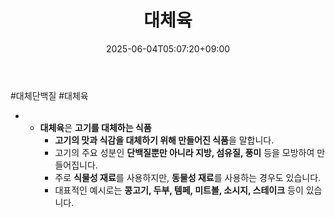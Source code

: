 ﻿---
title: "대체육"
date: 2025-06-04T05:07:20+09:00
lastmod: 2025-06-04T05:07:20+09:00
type: docs
sidebar:
  open: true
weight: 4
---
<div style="display:none">
  <meta property="article:published_time" content="2025-06-03T20:07:20Z" />
  <meta property="article:modified_time" content="2025-06-03T20:07:20Z" />
</div>
#대체단백질 #대체육 

- - **대체육**은 **고기를 대체하는 식품**
	- **고기의 맛과 식감을 대체하기 위해 만들어진 식품**을 말합니다.
	- 고기의 주요 성분인 **단백질뿐만 아니라 지방, 섬유질, 풍미** 등을 모방하여 만들어집니다.
	- 주로 **식물성 재료**를 사용하지만, **동물성 재료**를 사용하는 경우도 있습니다.
	- 대표적인 예시로는 **콩고기, 두부, 템페, 미트볼, 소시지, 스테이크** 등이 있습니다.

